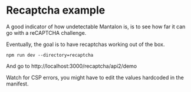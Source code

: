 # Recaptcha example

A good indicator of how undetectable Mantalon is, is to see how far it can go with a reCAPTCHA challenge.

Eventually, the goal is to have recaptchas working out of the box.

```
npm run dev --directory=recaptcha
```

And go to http://localhost:3000/recaptcha/api2/demo

Watch for CSP errors, you might have to edit the values hardcoded in the manifest.
